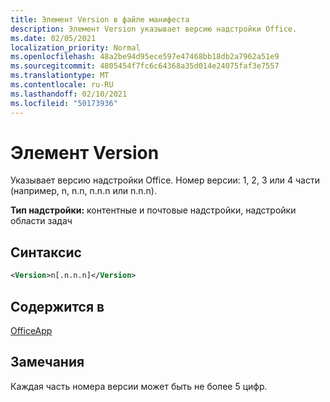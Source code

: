 ```yaml
---
title: Элемент Version в файле манифеста
description: Элемент Version указывает версию надстройки Office.
ms.date: 02/05/2021
localization_priority: Normal
ms.openlocfilehash: 48a2be94d95ece597e47468bb18db2a7962a51e9
ms.sourcegitcommit: 4805454f7fc6c64368a35d014e24075faf3e7557
ms.translationtype: MT
ms.contentlocale: ru-RU
ms.lasthandoff: 02/10/2021
ms.locfileid: "50173936"
---
```

# <a name="version-element"></a>Элемент Version

Указывает версию надстройки Office. Номер версии: 1, 2, 3 или 4 части (например, n, n.n, n.n.n или n.n.n).

**Тип надстройки:** контентные и почтовые надстройки, надстройки области задач

## <a name="syntax"></a>Синтаксис

```XML
<Version>n[.n.n.n]</Version>
```

## <a name="contained-in"></a>Содержится в

[OfficeApp](officeapp.md)

## <a name="remarks"></a>Замечания

Каждая часть номера версии может быть не более 5 цифр.
